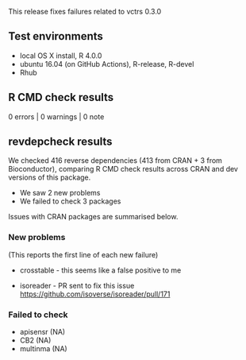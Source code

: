 This release fixes failures related to vctrs 0.3.0

## Test environments
* local OS X install, R 4.0.0
* ubuntu 16.04 (on GitHub Actions), R-release, R-devel
* Rhub

## R CMD check results

0 errors | 0 warnings | 0 note

## revdepcheck results

We checked 416 reverse dependencies (413 from CRAN + 3 from Bioconductor), comparing R CMD check results across CRAN and dev versions of this package.

 * We saw 2 new problems
 * We failed to check 3 packages

Issues with CRAN packages are summarised below.

### New problems
(This reports the first line of each new failure)

* crosstable - this seems like a false positive to me

* isoreader - PR sent to fix this issue https://github.com/isoverse/isoreader/pull/171

### Failed to check

* apisensr (NA)
* CB2      (NA)
* multinma (NA)
